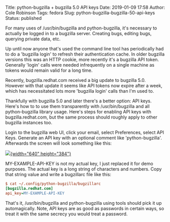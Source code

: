 Title: python-bugzilla + bugzilla 5.0 API keys
Date: 2019-01-09 17:58
Author: Cole Robinson
Tags: fedora
Slug: python-bugzilla-bugzilla-50-api-keys
Status: published

For many uses of /usr/bin/bugzilla and python-bugzilla, it's necessary to actually be logged in to a bugzilla server. Creating bugs, editing bugs, querying private data, etc.

Up until now anyone that's used the command line tool has periodically had to do a 'bugzilla login' to refresh their authentication cache. In older bugzilla versions this was an HTTP cookie, more recently it's a bugzilla API token. Generally 'login' calls were needed infrequently on a single machine as tokens would remain valid for a long time.

Recently, bugzilla.redhat.com received a big update to bugzilla 5.0. However with that update it seems like API tokens now expire after a week, which has necessitated lots more 'bugzilla login' calls than I'm used to.

Thankfully with bugzilla 5.0 and later there's a better option: API keys. Here's how to to use them transparently with /usr/bin/bugzilla and all python-bugzilla library usage. Here's steps for enabling API keys with bugzilla.redhat.com, but the same process should roughly apply to other bugzilla instances too.

Login to the bugzilla web UI, click your email, select Preferences, select API Keys. Generate an API key with an optional comment like 'python-bugzilla'. Afterwards the screen will look something like this:


[![](https://3.bp.blogspot.com/-fi-nFEuW71o/XDZ7h-5oIWI/AAAAAAAAC4g/3jiO8m8nZN83chbw4-Wa9PHUjZvebEHCACLcBGAs/s640/bugzilla-apikey.png){width="640" height="384"}](https://3.bp.blogspot.com/-fi-nFEuW71o/XDZ7h-5oIWI/AAAAAAAAC4g/3jiO8m8nZN83chbw4-Wa9PHUjZvebEHCACLcBGAs/s1600/bugzilla-apikey.png)


MY-EXAMPLE-API-KEY is not my actual key, I just replaced it for demo purposes. The actual key is a long string of characters and numbers. Copy that string value and write a bugzillarc file like this:
```ini
$ cat ~/.config/python-bugzilla/bugzillarc
[bugzilla.redhat.com]
api_key=MY-EXAMPLE-API-KEY
```


That's it, /usr/bin/bugzilla and python-bugzilla using tools should pick it up automagically. Note, API keys are as good as passwords in certain ways, so treat it with the same secrecy you would treat a password.
